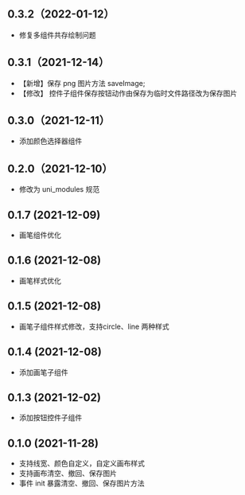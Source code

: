 ## 0.3.2（2022-01-12）
- 修复多组件共存绘制问题
## 0.3.1（2021-12-14）
-  【新增】保存 png 图片方法 saveImage;
- 【修改】 控件子组件保存按钮动作由保存为临时文件路径改为保存图片
## 0.3.0（2021-12-11）
- 添加颜色选择器组件
## 0.2.0（2021-12-10）
- 修改为 uni_modules 规范
## 0.1.7 (2021-12-09)

- 画笔组件优化

## 0.1.6 (2021-12-08)

- 画笔样式优化

## 0.1.5 (2021-12-08)

- 画笔子组件样式修改，支持circle、line 两种样式

## 0.1.4 (2021-12-08)

- 添加画笔子组件

## 0.1.3 (2021-12-02)

- 添加按钮控件子组件

## 0.1.0 (2021-11-28)

- 支持线宽、颜色自定义，自定义画布样式
- 支持画布清空、撤回、保存图片
- 事件 init 暴露清空、撤回、保存图片方法